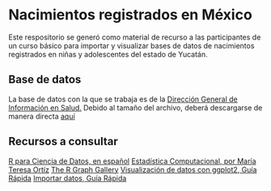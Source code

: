 # Nacimientos registrados en México

Este respositorio se generó como material de recurso a las participantes de un curso básico para importar y visualizar bases de datos de nacimientos registrados en niñas y adolescentes del estado de Yucatán.

## Base de datos
La base de datos con la que se trabaja es de la [Dirección General de Información en Salud.](https://www.gob.mx/salud/acciones-y-programas/direccion-general-de-informacion-en-salud-dgis) 
Debido al tamaño del archivo, deberá descargarse de manera directa [aquí](http://www.dgis.salud.gob.mx/contenidos/basesdedatos/da_nacimientos_gobmx.html)

## Recursos a consultar
[R para Ciencia de Datos, en español](https://r4ds-en-espaniol.netlify.app/index.html)
[Estadística Computacional, por María Teresa Ortíz](https://tereom.github.io/est-computacional-2018/)
[The R Graph Gallery](https://www.r-graph-gallery.com)
[Visualización de datos con ggplot2, Guía Rápida](https://rstudio.com/wp-content/uploads/2016/12/ggplot2-cheatsheet-2.1-Spanish.pdf)
[Importar datos, Guía Rápida](https://github.com/rstudio/cheatsheets/raw/master/translations/spanish/data-import-Spanish_translation-2019.pdf)

